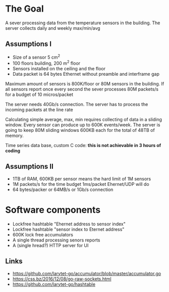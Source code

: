 

# The Goal

A sever processing data from the temperature sensors in the building.
The server collects daily and weekly max/min/avg

## Assumptions I

* Size of a sensor 5 cm<sup>2</sup>
* 100 floors building, 200 m<sup>2</sup> floor
* Sensors installed on the ceiling and the floor 
* Data packet is 64 bytes Ethernet without preamble and interframe gap

Maximum amount of sensors is 800K/floor or 80M sensors in the building.
If all sensors report once every second the sever processes 80M packets/s for a budget of 10 micros/packet

The server needs 40Gb/s connection. The server has to process the incoming packets at the line rate 

Calculating simple average, max, min requires collecting of data in a sliding window. Every sensor can produce up to 600K events/week. The server is going to keep 80M sliding windows 600KB each for the total of 48TB of memory. 

Time series data base, custom C code: **this is not achievable in 3 hours of coding**

## Assumptions II

* 1TB of RAM, 600KB per sensor means the hard limit of 1M sensors
* 1M packets/s for the time budget 1ms/packet Ehernet/UDP will do
* 64 bytes/packer or 64MB/s or 1Gb/s connection


# Software components

* Lockfree hashtable "Ehernet address to sensor index"
* Lockfree hashtable "sensor index to Eternet address"
* 600K lock free accumulators
* A single thread processing senors reports
* A (single hread?) HTTP server for UI

## Links

* https://github.com/larytet-go/accumulator/blob/master/accumulator.go
* https://css.bz/2016/12/08/go-raw-sockets.html
* https://github.com/larytet-go/hashtable